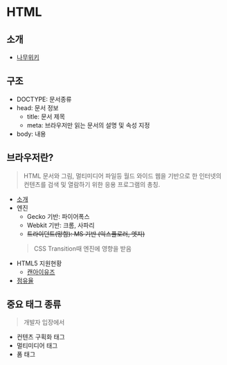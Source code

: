 # HTML

## 소개
  - [나무위키](https://namu.wiki/w/HTML5)

## 구조
  - DOCTYPE: 문서종류
  - head: 문서 정보
    - title: 문서 제목
    - meta: 브라우저만 읽는 문서의 설명 및 속성 지정
  - body: 내용

## 브라우저란?
  > HTML 문서와 그림, 멀티미디어 파일등 월드 와이드 웹을 기반으로 한 인터넷의 컨텐츠를 검색 및 열람하기 위한 응용 프로그램의 총칭.
  - [소개](https://namu.wiki/w/%EC%9B%B9%20%EB%B8%8C%EB%9D%BC%EC%9A%B0%EC%A0%80)
  - 엔진
    - Gecko 기반: 파이어폭스
    - Webkit 기반: 크롬, 사파리
    - ~~트라이던트(망함): MS 기반 (익스플로러, 엣지)~~
    > CSS Transition때 엔진에 영향을 받음
  - HTML5 지원현황
    - [캔아이유즈](https://caniuse.com/#feat=fileapi)
  - [점유율](http://gs.statcounter.com)


## 중요 태그 종류
  > 개발자 입장에서
  - 컨텐츠 구획화 태그
  - 멀티미디어 태그
  - 폼 태그
